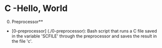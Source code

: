 # C -Hello, World

0. Preprocessor**
* [0-preprocessor] (./0-preprocessor): Bash script that runs a C file saved in the variable 'SCFILE'  through the preprocessor and saves the result in the file 'c'.
